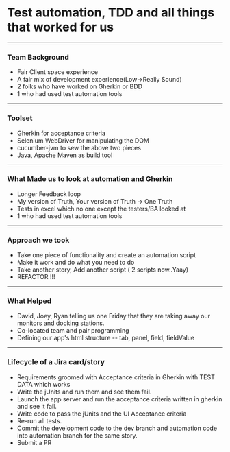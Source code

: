 # Test automation, TDD and all things that worked for us


---

### Team Background

- Fair Client space experience
- A fair mix of development experience(Low->Really Sound)
- 2 folks who have worked on Gherkin or BDD
- 1 who had used test automation tools
---
### Toolset

- Gherkin for acceptance criteria
- Selenium WebDriver for manipulating the DOM
- cucumber-jvm to sew the above two pieces
- Java, Apache Maven as build tool

---
### What Made us to look at automation and Gherkin

- Longer Feedback loop
- My version of Truth, Your version of Truth -> One Truth
- Tests in excel which no one except the testers/BA looked at
- 1 who had used test automation tools

---
### Approach we took

- Take one piece of functionality and create an automation script
- Make it work and do what you need to do
- Take another story, Add another script ( 2 scripts now..Yaay)
- REFACTOR !!!
---
### What Helped

- David, Joey, Ryan telling us one Friday that they are taking away our monitors and docking stations.
- Co-located team and pair programming
- Defining our app's html structure
  -- tab, panel, field, fieldValue

---
### Lifecycle of a Jira card/story
- Requirements groomed with Acceptance criteria in Gherkin with TEST DATA which works
- Write the jUnits and run them and see them fail.
- Launch the app server and run the acceptance criteria written in gherkin and see it fail.
- Write code to pass the jUnits and the UI Acceptance criteria
- Re-run all tests.
- Commit the development code to the dev branch and automation code into automation branch for the same story.
- Submit a PR
